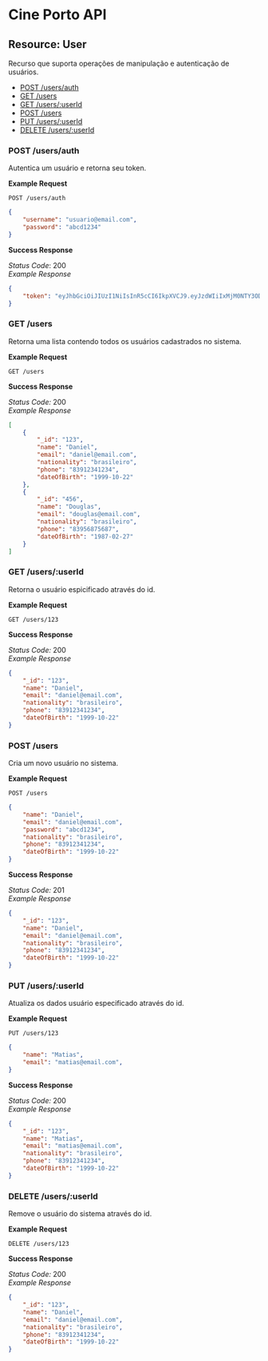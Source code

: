 # Cine Porto API

## Resource: User
Recurso que suporta operações de manipulação e autenticação de usuários.

* [POST /users/auth]()
* [GET /users]()
* [GET /users/:userId]()
* [POST /users]()
* [PUT /users/:userId]()
* [DELETE /users/:userId]()

### POST /users/auth
Autentica um usuário e retorna seu token.

**Example Request**

```POST /users/auth```
```json
{
    "username": "usuario@email.com",
    "password": "abcd1234"
}
```

**Success Response**

_Status Code_: 200  
_Example Response_  
```json
{
    "token": "eyJhbGciOiJIUzI1NiIsInR5cCI6IkpXVCJ9.eyJzdWIiIxMjM0NTY3ODkwIiwib..."
}
```

### GET /users
Retorna uma lista contendo todos os usuários cadastrados no sistema.

**Example Request**

```GET /users```

**Success Response**

_Status Code:_ 200  
_Example Response_  
```json
[
    {
        "_id": "123",
        "name": "Daniel",
        "email": "daniel@email.com",
        "nationality": "brasileiro",
        "phone": "83912341234",
        "dateOfBirth": "1999-10-22"
    },
    {
        "_id": "456",
        "name": "Douglas",
        "email": "douglas@email.com",
        "nationality": "brasileiro",
        "phone": "83956875687",
        "dateOfBirth": "1987-02-27"
    }
]
```

### GET /users/:userId
Retorna o usuário espicificado através do id.

**Example Request**

```GET /users/123```

**Success Response**

_Status Code:_ 200  
_Example Response_  
```json
{
    "_id": "123",
    "name": "Daniel",
    "email": "daniel@email.com",
    "nationality": "brasileiro",
    "phone": "83912341234",
    "dateOfBirth": "1999-10-22"
}
```

### POST /users
Cria um novo usuário no sistema.

**Example Request**

```POST /users```
```json
{
    "name": "Daniel",
    "email": "daniel@email.com",
    "password": "abcd1234",
    "nationality": "brasileiro",
    "phone": "83912341234",
    "dateOfBirth": "1999-10-22"
}
```

**Success Response**

_Status Code:_ 201  
_Example Response_  
```json
{
    "_id": "123",
    "name": "Daniel",
    "email": "daniel@email.com",
    "nationality": "brasileiro",
    "phone": "83912341234",
    "dateOfBirth": "1999-10-22"
}
```

### PUT /users/:userId
Atualiza os dados usuário especificado através do id.

**Example Request**

```PUT /users/123```
```json
{
    "name": "Matias",
    "email": "matias@email.com",
}
```

**Success Response**

_Status Code:_ 200  
_Example Response_  
```json
{
    "_id": "123",
    "name": "Matias",
    "email": "matias@email.com",
    "nationality": "brasileiro",
    "phone": "83912341234",
    "dateOfBirth": "1999-10-22"
}
```
### DELETE /users/:userId
Remove o usuário do sistema através do id.

**Example Request**

```DELETE /users/123```

**Success Response**

_Status Code:_ 200  
_Example Response_  
```json
{
    "_id": "123",
    "name": "Daniel",
    "email": "daniel@email.com",
    "nationality": "brasileiro",
    "phone": "83912341234",
    "dateOfBirth": "1999-10-22"
}
```

